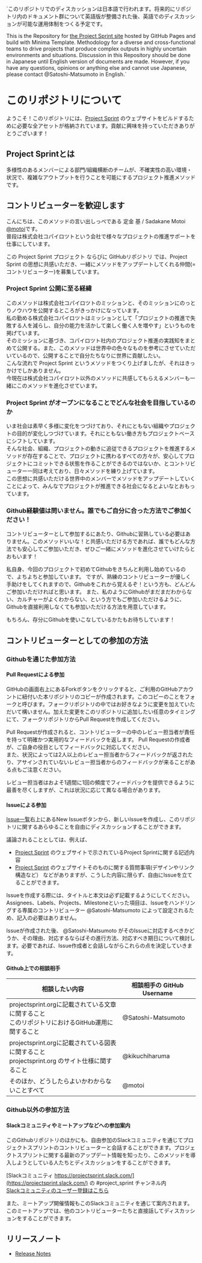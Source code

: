 `このリポジトリでのディスカッションは日本語で行われます。将来的にリポジトリ内のドキュメント群について英語版が整備された後、英語でのディスカッションが可能な運用体制をつくる予定です。

This is the Repository for [the Project Sprint site](https://projectsprint.org) hosted by GitHub Pages and build with Minima Template. Methodology for a diverse and cross-functional teams to drive projects that produce complex outputs in highly uncertain environments and situations. Discussion in this Repository should be done in Japanese until English version of documents are made. However, if you have any questions, opinions or anything else and cannot use Japanese, please contact @Satoshi-Matsumoto in English.`

# このリポジトリについて
ようこそ！このリポジトリには、[Project Sprint](https://projectsprint.org) のウェブサイトをビルドするために必要な全アセットが格納されています。貢献に興味を持っていただきありがとうございます！

## Project Sprintとは
多様性のあるメンバーによる部門/組織横断のチームが、不確実性の高い環境・状況で、複雑なアウトプットを行うことを可能にするプロジェクト推進メソッドです。

## コントリビューターを歓迎します
こんにちは、このメソッドの言い出しっぺである 定金 基 / Sadakane Motoi [@motoi](https://github.com/motoi)です。  
普段は株式会社コパイロツトという会社で様々なプロジェクトの推進サポートを仕事にしています。  

この Project Sprint プロジェクト ならびに GitHubリポジトリ では、Project Sprint の思想に共感いただき、一緒にメソッドをアップデートしてくれる仲間(=コントリビューター)を募集しています。

### Project Sprint 公開に至る経緯  
このメソッドは株式会社コパイロツトのミッションと、そのミッションにのっとりノウハウを公開するところがきっかけになっています。  
私の勤める株式会社コパイロツトはミッションとして「プロジェクトの推進で失敗する人を減らし、自分の能力を活かして楽しく働く人を増やす」というものを掲げています。  
そのミッションに基づき、コパイロツト社内のプロジェクト推進の実践知をまとめて公開する。また、このメソッドは世界中の色々なものを参考にさせていただいているので、公開することで自分たちなりに世界に貢献したい。  
こんな流れで Project Sprint というメソッドをつくり上げましたが、それはきっかけでしかありません。  
今現在は株式会社コパイロツト以外のメソッドに共感してもらえるメンバーも一緒にこのメソッドを進化させています。

### Project Sprint がオープンになることでどんな社会を目指しているのか
いま社会は素早く多様に変化をつづけており、それにともない組織やプロジェクトの目的が変化しつづけています。それにともない働き方もプロジェクトベースにシフトしています。  
そんな社会、組織、プロジェクトの動きに追従できるプロジェクトを推進するメソッドが存在することで、プロジェクトに携わるすべての方々が、安心してプロジェクトにコミットできる状態を作ることができるのではないか、とコントリビューター一同は考えており、日々メソッドを練り上げています。  
この思想に共感いただける世界中のメンバーでメソッドをアップデートしていくことによって、みんなでプロジェクトが推進できる社会になるとよいなとおもっています。  

### Github経験値は問いません。誰でもご自分に合った方法でご参加ください！
コントリビューターとして参加するにあたり、Githubに習熟している必要はありません。このメソッドいいな！と共感いただける方であれば、誰でもどんな方法でも安心してご参加いただき、ぜひご一緒にメソッドを進化させていけたらとおもいます！  

私自身、今回のプロジェクトで初めてGithubをきちんと利用し始めているので、よちよちと参加しています。
ですが、熟練のコントリビューターが優しく手助けをしてくれますので、Githubをこれから覚えるぞ！という方も、どんどんご参加いただければと思います。
また、私のようにGithubがまだまだわからない、カルチャーがよくわからない、という方でもご参加いただけるように、Githubを直接利用しなくても参加いただける方法を用意しています。

もちろん、存分にGithubを使いこなしているかたもお待ちしています！

## コントリビューターとしての参加の方法

### Githubを通じた参加方法

#### Pull Requestによる参加
GitHubの画面右上にあるForkボタンをクリックすると、ご利用のGitHubアカウントに紐付いた本リポジトリのコピーが作成されます。このコピーのことをフォークと呼びます。フォークリポジトリの中ではお好きなように変更を加えていただいて構いません。加えた変更をこのリポジトリに追加したい任意のタイミングにて、フォークリポジトリからPull Requestを作成してください。  

Pull Requestが作成されると、コントリビューターの中のレビュー担当者が責任を持って明確かつ実用的なフィードバックを返します。 Pull Requestの作成者が、ご自身の役目としてフィードバックに対応してください。  
また、状況によっては2人以上のレビュー担当者からフィードバックが返されたり、アサインされていないレビュー担当者からのフィードバックが来ることがある点もご注意ください。  

レビュー担当者はおよそ1週間に1回の頻度でフィードバックを提供できるように最善を尽くしますが、これは状況に応じて異なる場合があります。

#### Issueによる参加
[Issue一覧](https://github.com/copilot-jp/project-sprint/issues)右上にあるNew Issueボタンから、新しいIssueを作成し、このリポジトリに関するあらゆることを自由にディスカッションすることができます。

議論されることとしては、例えば、
- [Project Sprint](https://projectsprint.org) のウェブサイトで示されているProject Sprintに関する記述内容
- [Project Sprint](https://projectsprint.org) のウェブサイトそのものに関する質問事項(デザインやリンク構造など）
などがありますが、こうした内容に限らず、自由にIssueを立てることができます。

Issueを作成する際には、タイトルと本文は必ず記載するようにしてください。Assignees、Labels、Projects、Milestoneといった項目は、Issueをハンドリングする専属のコントリビューター @Satoshi-Matsumoto によって設定されるため、記入の必要はありません。

Issueが作成された後、 @Satoshi-Matsumoto がそのIssueに対応するべきかどうか、その理由、対応するならばその進行方法、対応すべき期日について検討します。必要であれば、Issue作成者と会話しながらこれらの点を決定していきます。

#### Github上での相談相手

| 相談したい内容 | 相談相手の GitHub Username |
| --- | --- |
| projectsprint.orgに記載されている文章に関すること<br>このリポジトリにおけるGitHub運用に関すること | @Satoshi-Matsumoto |
| projectsprint.orgに記載されている図表に関すること<br>projectsprint.org のサイト仕様に関すること | @kikuchiharuma |
| そのほか、どうしたらよいかわからないことすべて | @motoi |

### Github以外の参加方法
#### Slackコミュニティやミートアップなどへの参加案内
このGithubリポジトリのほかにも、自由参加のSlackコミュニティを通じてプロジェクトスプリントのコントリビューターと会話することができます。プロジェクトスプリントに関する最新のアップデート情報を知ったり、このメソッドを導入しようとしている人たちとディスカッションをすることができます。

[Slackコミュニティ https://projectsprint.slack.com/](https://projectsprint.slack.com/) の #project_sprint チャンネル内  
[Slackコミュニティのユーザー登録はこちら](https://slack.projectsprint.org/)

また、ミートアップ開催情報もこのSlackコミュニティを通じて案内されます。このミートアップでは、他のコントリビューターたちと直接話してディスカッションをすることができます。

## リリースノート

* [Release Notes](https://projectsprint.org/releasenotes.html)

